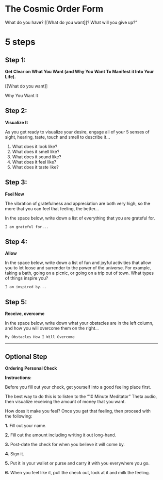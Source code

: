 # The Cosmic Order Form

What do you have? 
[[What do you want]]? 
What will you give up?”

# 5 steps

## Step 1: 

**Get Clear on What You Want (and Why You Want To Manifest it Into Your Life).**

 [[What do you want]]

Why You Want It

## Step 2: 
**Visualize It**

As you get ready to visualize your desire, engage all of your 5 senses of
sight, hearing, taste, touch and smell to describe it...

1. What does it look like?
2. What does it smell like?
3. What does it sound like?
4. What does it feel like?
5. What does it taste like?


## Step 3: 
**Feel Now**

The vibration of gratefulness and appreciation are both very high, so
the more that you can feel that feeling, the better...

In the space below, write down a list of everything that you are
grateful for.

```
I am grateful for...
```



## Step 4: 
**Allow**

In the space below, write down a list of fun and joyful activities that
allow you to let loose and surrender to the power of the universe. For
example, taking a bath, going on a picnic, or going on a trip out of
town. What types of things inspire you?

```
I am inspired by...
```

## Step 5: 
**Receive,  overcome**

In the space below, write down what your obstacles are in the left
column, and how you will overcome them on the right...

```
My Obstacles How I Will Overcome
```


---

## Optional Step

**Ordering Personal Check**

**Instructions:**

Before you fill out your check, get yourself into a good feeling
place first.

The best way to do this is to listen to the “10 Minute Meditator” Theta
audio, then visualize receiving the amount of money that you want.

How does it make you feel? Once you get that feeling, then proceed
with the following:

**1.** Fill out your name.

**2.** Fill out the amount including writing it out long-hand.

**3.** Post-date the check for when you believe it will come by.

**4.** Sign it.

**5.** Put it in your wallet or purse and carry it with you everywhere
you go.

**6.** When you feel like it, pull the check out, look at it and milk the
feeling.


